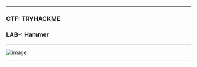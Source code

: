-----------------

### CTF: TRYHACKME
### LAB-: Hammer

------------------

![image](https://github.com/user-attachments/assets/6d3f840e-8846-497c-b59e-27cdce793f72)

------------------


